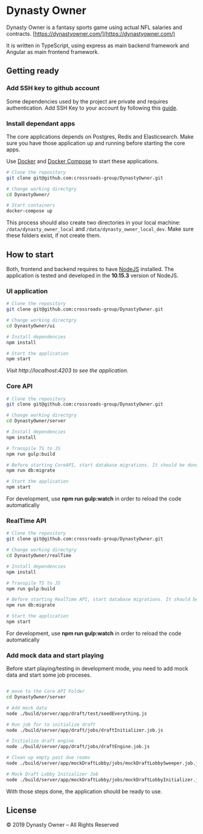 # Dynasty Owner

Dynasty Owner is a fantasy sports game using actual NFL salaries and contracts. [https://dynastyowner.com/](https://dynastyowner.com/)

It is written in TypeScript, using express as main backend framework and Angular as main frontend framework.

## Getting ready

### Add SSH key to github account

Some dependencies used by the project are private and requires authentication. Add SSH Key to your account by following this [guide](https://help.github.com/en/enterprise/2.18/user/authenticating-to-github/adding-a-new-ssh-key-to-your-github-account).

### Install dependant apps

The core applications depends on Postgres, Redis and Elasticsearch. Make sure you have those application up and running before starting the core apps.

Use [Docker](https://docs.docker.com/docker-for-windows/install/)  and [Docker Compose](https://docs.docker.com/compose/install/) to start these applications.

```sh
# Clone the repository
git clone git@github.com:crossroads-group/DynastyOwner.git

# Change working directgry
cd DynastyOwner/

# Start containers
docker-compose up
```

This process should also create two directories in your local machine: `/data/dynasty_owner_local` and `/data/dynasty_owner_local_dev`. Make sure these folders exist, if not create them.


## How to start

Both, frontend and backend requires to have [NodeJS](https://nodejs.org/en/) installed. The application is tested and developed in the **10.15.3** version of NodeJS. 


### UI application

```bash
# Clone the repository
git clone git@github.com:crossroads-group/DynastyOwner.git

# Change working directgry
cd DynastyOwner/ui

# Install dependencies
npm install

# Start the application
npm start
```

_Visit http://localhost:4203 to see the application._

### Core API

```bash
# Clone the repository
git clone git@github.com:crossroads-group/DynastyOwner.git

# Change working directgry
cd DynastyOwner/server

# Install dependencies
npm install

# Transpile TS to JS
npm run gulp:build

# Before starting CoreAPI, start database migrations. It should be done only at first
npm run db:migrate

# Start the application
npm start
```

For development, use **npm run gulp:watch** in order to reload the code automatically

### RealTime API

```bash
# Clone the repository
git clone git@github.com:crossroads-group/DynastyOwner.git

# Change working directgry
cd DynastyOwner/realTime

# Install dependencies
npm install

# Transpile TS to JS
npm run gulp:build

# Before starting RealTime API, start database migrations. It should be done only at first
npm run db:migrate

# Start the application
npm start
```
For development, use **npm run gulp:watch** in order to reload the code automatically

### Add mock data and start playing

Before start playing/testing in development mode, you need to add mock data and start some job proceses.

```sh

# move to the Core API Folder
cd DynastyOwner/server

# Add mock data
node ./build/server/app/draft/test/seedEverything.js

# Run job for to initialize draft
node ./build/server/app/draft/jobs/draftInitializer.job.js

# Initialize draft engine
node ./build/server/app/draft/jobs/draftEngine.job.js

# Clean up empty past due rooms
node ./build/server/app/mockDraftLobby/jobs/mockDraftLobbySweeper.job.js

# Mock Draft Lobby Initializer Job
node ./build/server/app/mockDraftLobby/jobs/mockDraftLobbyInitializer.job.js

```
With those steps done, the application should be ready to use.

## License

© 2019 Dynasty Owner – All Rights Reserved

